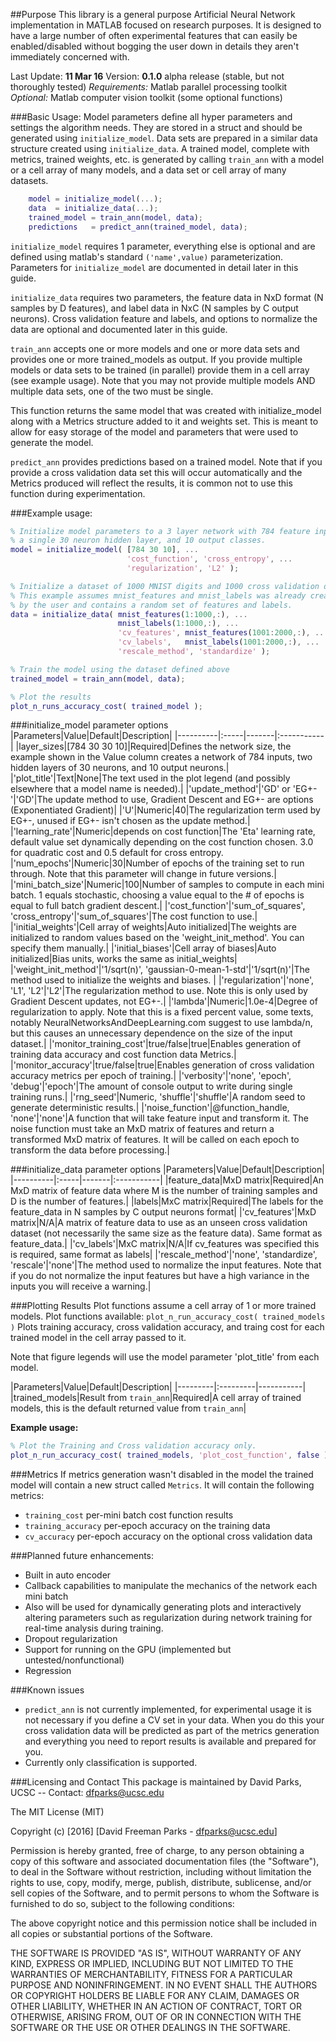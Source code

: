 
##Purpose
This library is a general purpose Artificial Neural Network implementation in MATLAB focused on research purposes. It is designed to have a large number of often experimental features that can easily be enabled/disabled without bogging the user down in details they aren't immediately concerned with.

Last Update: **11 Mar 16**
Version: **0.1.0** alpha release (stable, but not thoroughly tested)
*Requirements:* Matlab parallel processing toolkit
*Optional:* Matlab computer vision toolkit (some optional functions)

###Basic Usage:
Model parameters define all hyper parameters and settings the algorithm needs. They are stored in a struct and should be generated using `initialize_model`. Data sets are prepared in a similar data structure created using `initialize_data`. A trained model, complete with metrics, trained weights, etc. is generated by calling `train_ann` with a model or a cell array of many models, and a data set or cell array of many datasets.
```matlab
    model = initialize_model(...);
    data  = initialize_data(...);
    trained_model = train_ann(model, data);
	predictions   = predict_ann(trained_model, data);
```
`initialize_model` requires 1 parameter, everything else is optional and are defined using matlab's standard `('name',value)` parameterization. Parameters for `initialize_model` are documented in detail later in this guide.

`initialize_data` requires two parameters, the feature data in NxD format (N samples by D features), and label data in NxC (N samples by C output neurons). Cross validation feature and labels, and options to normalize the data are optional and documented later in this guide.

`train_ann` accepts one or more models and one or more data sets and provides one or more trained_models as output. If you provide multiple models or data sets to be trained (in parallel) provide them in a cell array (see example usage). Note that you may not provide multiple models AND multiple data sets, one of the two must be single.

This function returns the same model that was created with initialize_model along with a Metrics structure added to it and weights set. This is meant to allow for easy storage of the model and parameters that were used to generate the model.

`predict_ann` provides predictions based on a trained model. Note that if you provide a cross validation data set this will occur automatically and the Metrics produced will reflect the results, it is common not to use this function during experimentation.

###Example usage:
```matlab
% Initialize model parameters to a 3 layer network with 784 feature inputs, 
% a single 30 neuron hidden layer, and 10 output classes.
model = initialize_model( [784 30 10], ...
                          'cost_function', 'cross_entropy', ...
                          'regularization', 'L2' );

% Initialize a dataset of 1000 MNIST digits and 1000 cross validation digits
% This example assumes mnist_features and mnist_labels was already created
% by the user and contains a random set of features and labels.
data = initialize_data( mnist_features(1:1000,:), ...
                        mnist_labels(1:1000,:), ...
                        'cv_features', mnist_features(1001:2000,:), ...
                        'cv_labels',   mnist_labels(1001:2000,:), ...
                        'rescale_method', 'standardize' );

% Train the model using the dataset defined above
trained_model = train_ann(model, data);

% Plot the results
plot_n_runs_accuracy_cost( trained_model );
```    

###initialize_model parameter options
|Parameters|Value|Default|Description|
|----------|:-----|-------|:-----------|
|layer_sizes|[784&nbsp;30&nbsp;30&nbsp;10]|Required|Defines the network size, the example shown in the Value column creates a network of 784 inputs, two hidden layers of 30 neurons, and 10 output neurons.|
|'plot_title'|Text|None|The text used in the plot legend (and possibly elsewhere that a model name is needed).|
|'update_method'|'GD' or 'EG+-'|'GD'|The update method to use, Gradient Descent and EG+- are options (Exponentiated Gradient)|
|'U'|Numeric|40|The regularization term used by EG+-, unused if EG+- isn't chosen as the update method.|
|'learning_rate'|Numeric|depends on cost function|The 'Eta' learning rate, default value set dynamically depending on the cost function chosen. 3.0 for quadratic cost and 0.5 default for cross entropy.
|'num_epochs'|Numeric|30|Number of epochs of the training set to run through. Note that this parameter will change in future versions.|
|'mini_batch_size'|Numeric|100|Number of samples to compute in each mini batch. 1 equals stochastic, choosing a value equal to the # of epochs is equal to full batch gradient descent.|
|'cost_function'|'sum_of_squares', 'cross_entropy'|'sum_of_squares'|The cost function to use.|
|'initial_weights'|Cell array of weights|Auto initialized|The weights are initialized to random values based on the 'weight_init_method'. You can specify them manually.|
|'initial_biases'|Cell array of biases|Auto initialized|Bias units, works the same as initial_weights|
|'weight_init_method'|'1/sqrt(n)', 'gaussian-0-mean-1-std'|'1/sqrt(n)'|The method used to initialize the weights and biases. |
|'regularization'|'none', 'L1', 'L2'|'L2'|The regularization method to use. Note this is only used by Gradient Descent updates, not EG+-.|
|'lambda'|Numeric|1.0e-4|Degree of regularization to apply. Note that this is a fixed percent value, some texts, notably NeuralNetworksAndDeepLearning.com suggest to use lambda/n, but this causes an unnecessary dependence on the size of the input dataset.|
|'monitor_training_cost'|true/false|true|Enables generation of training data accuracy and cost function data Metrics.|
|'monitor_accuracy'|true/false|true|Enables generation of cross validation accuracy metrics per epoch of training.|
|'verbosity'|'none', 'epoch', 'debug'|'epoch'|The amount of console output to write during single training runs.|
|'rng_seed'|Numeric, 'shuffle'|'shuffle'|A random seed to generate deterministic results.|
|'noise_function'|@function_handle, 'none'|'none'|A function that will take feature input and transform it. The noise function must take an MxD matrix of features and return a transformed MxD matrix of features. It will be called on each epoch to transform the data before processing.|

###initialize_data parameter options
|Parameters|Value|Default|Description|
|----------|:-----|-------|:-----------|
|feature_data|MxD matrix|Required|An MxD matrix of feature data where M is the number of training samples and D is the number of features.|
|labels|MxC matrix|Required|The labels for the feature_data in N samples by C output neurons format|
|'cv_features'|MxD matrix|N/A|A matrix of feature data to use as an unseen cross validation dataset (not necessarily the same size as the feature data). Same format as feature_data.|
|'cv_labels'|MxC matrix|N/A|If cv_features was specified this is required, same format as labels|
|'rescale_method'|'none', 'standardize', 'rescale'|'none'|The method used to normalize the input features. Note that if you do not normalize the input features but have a high variance in the inputs you will receive a warning.|

###Plotting Results
Plot functions assume a cell array of 1 or more trained models. Plot functions available:
`plot_n_run_accuracy_cost( trained_models )` Plots training accuracy, cross validation accuracy, and traing cost for each trained model in the cell array passed to it.

Note that figure legends will use the model parameter 'plot_title' from each model.

|Parameters|Value|Default|Description|
|---------|:---------|-----------|
|trained_models|Result from `train_ann`|Required|A cell array of trained models, this is the default returned value from `train_ann`|


**Example usage:**
```matlab
% Plot the Training and Cross validation accuracy only.
plot_n_run_accuracy_cost( trained_models, 'plot_cost_function', false );
```

###Metrics
If metrics generation wasn't disabled in the model the trained model will contain a new struct called `Metrics`. It will contain the following metrics:
 - `training_cost` per-mini batch cost function results
 - `training_accuracy` per-epoch accuracy on the training data
 - `cv_accuracy` per-epoch accuracy on the optional cross validation data

###Planned future enhancements:
 - Built in auto encoder
 - Callback capabilities to manipulate the mechanics of the network each mini batch
 - Also will be used for dynamically generating plots and interactively altering parameters such as regularization during network training for real-time analysis during training.
 - Dropout regularization
 - Support for running on the GPU (implemented but untested/nonfunctional)
 - Regression

###Known issues
 - `predict_ann` is not currently implemented, for experimental usage it is not necessary if you define a CV set in your data. When you do this your cross validation data will be predicted as part of the metrics generation and everything you need to report results is available and prepared for you.
 - Currently only classification is supported.

###Licensing and Contact
This package is maintained by David Parks, UCSC  --  Contact: dfparks@ucsc.edu

The MIT License (MIT)

Copyright (c) [2016] [David Freeman Parks - dfparks@ucsc.edu]

Permission is hereby granted, free of charge, to any person obtaining a copy
of this software and associated documentation files (the "Software"), to deal
in the Software without restriction, including without limitation the rights
to use, copy, modify, merge, publish, distribute, sublicense, and/or sell
copies of the Software, and to permit persons to whom the Software is
furnished to do so, subject to the following conditions:

The above copyright notice and this permission notice shall be included in all
copies or substantial portions of the Software.

THE SOFTWARE IS PROVIDED "AS IS", WITHOUT WARRANTY OF ANY KIND, EXPRESS OR
IMPLIED, INCLUDING BUT NOT LIMITED TO THE WARRANTIES OF MERCHANTABILITY,
FITNESS FOR A PARTICULAR PURPOSE AND NONINFRINGEMENT. IN NO EVENT SHALL THE
AUTHORS OR COPYRIGHT HOLDERS BE LIABLE FOR ANY CLAIM, DAMAGES OR OTHER
LIABILITY, WHETHER IN AN ACTION OF CONTRACT, TORT OR OTHERWISE, ARISING FROM,
OUT OF OR IN CONNECTION WITH THE SOFTWARE OR THE USE OR OTHER DEALINGS IN THE
SOFTWARE.




